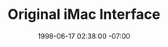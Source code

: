 ---
title: Original iMac Interface
date: 1998-06-17 02:38:00 -07:00
year: 1998
company: MetaCreations & Apple
project: Original iMac Interface
role: Lead Design
images:
- path: "/uploads/1998-Original-iMac-Interface-02-By-Kai-Gradert.jpg"
  title: Original iMac Interface
---